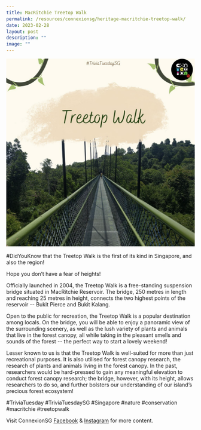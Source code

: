 ```yaml
---
title: MacRitchie Treetop Walk
permalink: /resources/connexionsg/heritage-macritchie-treetop-walk/
date: 2023-02-28
layout: post
description: ""
image: ""
---
```

![](/images/connexionsg/2023/treetop%20walk%20.png)

#DidYouKnow that the Treetop Walk is the first of its kind in Singapore, and also the region!

Hope you don’t have a fear of heights!

Officially launched in 2004, the Treetop Walk is a free-standing suspension bridge situated in MacRitchie Reservoir. The bridge, 250 metres in length and reaching 25 metres in height, connects the two highest points of the reservoir -- Bukit Pierce and Bukit Kalang.

Open to the public for recreation, the Treetop Walk is a popular destination among locals. On the bridge, you will be able to enjoy a panoramic view of the surrounding scenery, as well as the lush variety of plants and animals that live in the forest canopy, all while taking in the pleasant smells and sounds of the forest -- the perfect way to start a lovely weekend!

Lesser known to us is that the Treetop Walk is well-suited for more than just recreational purposes. It is also utilised for forest canopy research, the research of plants and animals living in the forest canopy. In the past, researchers would be hard-pressed to gain any meaningful elevation to conduct forest canopy research; the bridge, however, with its height, allows researchers to do so, and further bolsters our understanding of our island’s precious forest ecosystem!

#TriviaTuesday #TriviaTuesdaySG #Singapore #nature #conservation #macritchie #treetopwalk

Visit ConnexionSG [Facebook](https://www.facebook.com/ConnexionSG) & [Instagram](https://www.instagram.com/connexionsg/) for more content.